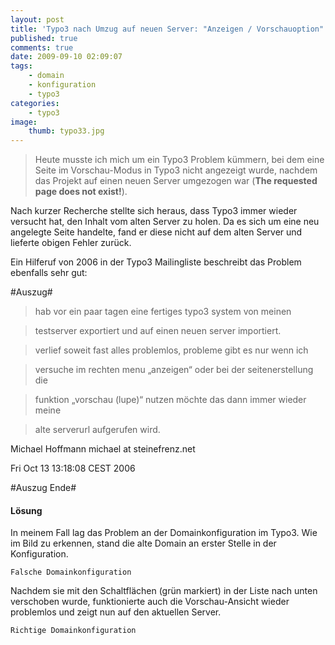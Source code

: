 ```yaml
---
layout: post
title: 'Typo3 nach Umzug auf neuen Server: "Anzeigen / Vorschauoption" springt auf alten Server'
published: true
comments: true
date: 2009-09-10 02:09:07
tags:
    - domain
    - konfiguration
    - typo3
categories:
    - typo3
image:
    thumb: typo33.jpg
---
```

> Heute musste ich mich um ein Typo3 Problem kümmern, bei dem eine Seite im Vorschau-Modus in Typo3 nicht angezeigt wurde, nachdem das Projekt auf einen neuen Server umgezogen war (**The requested page does not exist!**).



Nach kurzer Recherche stellte sich heraus, dass Typo3 immer wieder versucht hat, den Inhalt vom alten Server zu holen. Da es sich um eine neu angelegte Seite handelte, fand er diese nicht auf dem alten Server und lieferte obigen Fehler zurück.



Ein Hilferuf von 2006 in der Typo3 Mailingliste beschreibt das Problem ebenfalls sehr gut:
  
#Auszug#
  
> hab vor ein paar tagen eine fertiges typo3 system von meinen
  
> testserver exportiert und auf einen neuen server importiert.
  
> verlief soweit fast alles problemlos, probleme gibt es nur wenn ich
  
> versuche im rechten menu &#8222;anzeigen&#8220; oder bei der seitenerstellung die
  
> funktion &#8222;vorschau (lupe)&#8220; nutzen möchte das dann immer wieder meine
  
> alte serverurl aufgerufen wird.

Michael Hoffmann michael at steinefrenz.net
  
Fri Oct 13 13:18:08 CEST 2006
  
#Auszug Ende#

#### Lösung

In meinem Fall lag das Problem an der Domainkonfiguration im Typo3. Wie im Bild zu erkennen, stand die alte Domain an erster Stelle in der Konfiguration.


  
  
  
    Falsche Domainkonfiguration
  


Nachdem sie mit den Schaltflächen (grün markiert) in der Liste nach unten verschoben wurde, funktionierte auch die Vorschau-Ansicht wieder problemlos und zeigt nun auf den aktuellen Server.


  
  
  
    Richtige Domainkonfiguration
  
